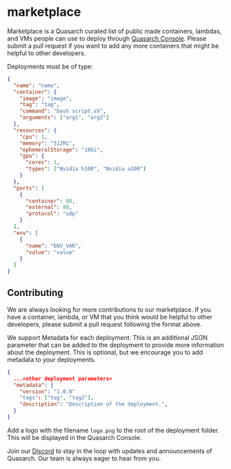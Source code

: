 # marketplace

Marketplace is a Quasarch curated list of public made containers, lambdas, and VMs people can use to deploy through [Quasarch Console](#). Please submit a pull request if you want to add any more containers that might be helpful to other developers.

Deployments must be of type:

```json
{
  "name": "name",
  "container": {
    "image": "image",
    "tag": "tag",
    "command": "bash script.sh",
    "arguments": ["arg1", "arg2"]
  },
  "resources": {
    "cpu": 1,
    "memory": "512Mi",
    "ephemeralStorage": "10Gi",
    "gpu": {
      "cores": 1,
      "types": ["Nvidia h100", "Nvidia a100"]
    }
  },
  "ports": [
    {
      "container": 80,
      "external": 80,
      "protocol": "udp"
    }
  ],
  "env": [
    {
      "name": "ENV_VAR",
      "value": "value"
    }
  ]
}
```

## Contributing

We are always looking for more contributions to our marketplace. If you have a container, lambda, or VM that you think would be helpful to other developers, please submit a pull request following the format above.

We support Metadata for each deployment. This is an additional JSON parameter that can be added to the deployment to provide more information about the deployment. This is optional, but we encourage you to add metadata to your deployments.

```json
{
  ...<other deployment parameters>
  "metadata": {
    "version": "1.0.0"
    "tags": ["tag", "tag2"],
    "description": "Description of the deployment.",
  }
}
```

Add a logo with the filename `logo.png` to the root of the deployment folder. This will be displayed in the Quasarch Console.

Join our [Discord](https://discord.gg/gc9X3VhXJ8) to stay in the loop with updates and announcements of Quasarch. Our team is always eager to hear from you.
